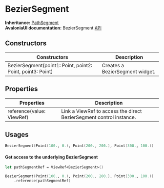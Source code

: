 # BezierSegment

**Inheritance:** [PathSegment](pathsegment.md)\
**AvaloniaUI documentation:** BezierSegment [API](https://reference.avaloniaui.net/api/Avalonia.Media/BezierSegment/)

## Constructors

| Constructors                                               | Description                     |
| ---------------------------------------------------------- | ------------------------------- |
| BezierSegment(point1: Point, point2: Point, point3: Point) | Creates a BezierSegment widget. |

## Properties

| Properties                | Description                                                         |
| ------------------------- | ------------------------------------------------------------------- |
| reference(value: ViewRef) | Link a ViewRef to access the direct BezierSegment control instance. |

## Usages

```fsharp
BezierSegment(Point(100., 0.), Point(200., 200.), Point(300., 100.))
```

#### Get access to the underlying BezierSegment

```fsharp
let pathSegmentRef = ViewRef<BezierSegment>()

BezierSegment(Point(100., 0.), Point(200., 200.), Point(300., 100.))
    .reference(pathSegmentRef)
```
